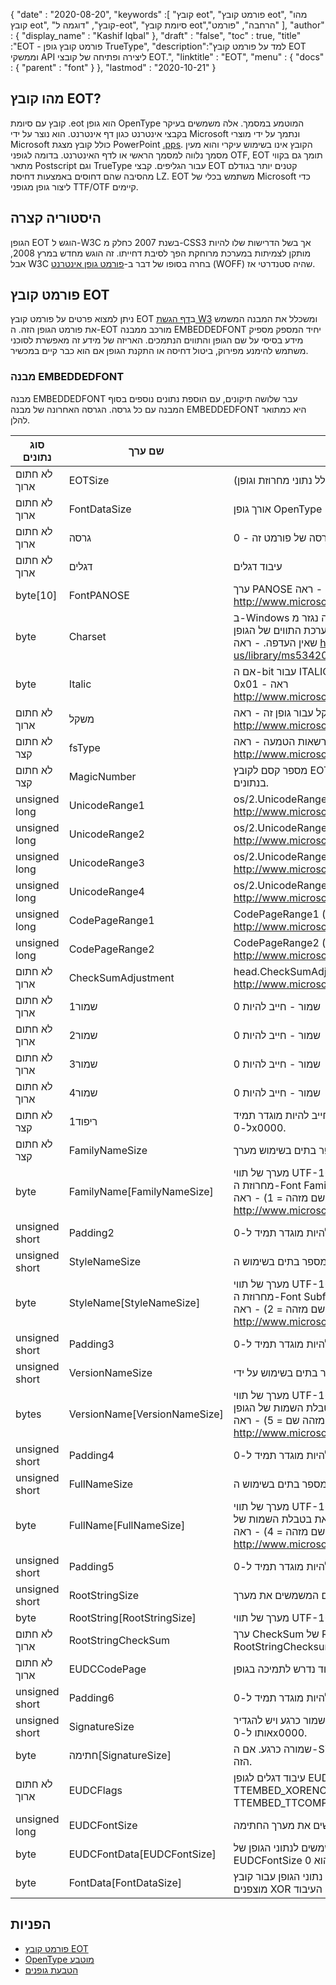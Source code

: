 {
  "date" : "2020-08-20",
  "keywords" :[ "קובץ eot", "פורמט קובץ eot", "מהו קובץ eot", "קובץ", "דוגמה ל-eot", "סיומת קובץ eot","הרחבה", "פורמט" ],
  "author" : {
    "display_name" : "Kashif Iqbal"
},
  "draft" : "false",
  "toc" : true,
  "title" :"EOT - פורמט קובץ גופן TrueType",
  "description":"למד על פורמט קובץ EOT וממשקי API ליצירה ופתיחה של קובצי EOT.",
  "linktitle" : "EOT",
  "menu" : {
    "docs" : {
      "parent" : "font"
}
},
  "lastmod" : "2020-10-21"
}

## מהו קובץ EOT?

קובץ עם סיומת .eot הוא גופן OpenType המוטמע במסמך. אלה משמשים בעיקר בקבצי אינטרנט כגון דף אינטרנט. הוא נוצר על ידי Microsoft ונתמך על ידי מוצרי Microsoft כולל קובץ מצגת PowerPoint [.pps](/he/presentation/pps). הקובץ אינו בשימוש עיקרי והוא מעין מסמך נלווה למסמך הראשי או לדף האינטרנט. בדומה לגופני OTF, EOT תומך גם בקווי מתאר Postscript וגם TrueType עבור הגליפים. קבצי EOT קטנים יותר בגודלם מהסיבה שהם דחוסים באמצעות דחיסת LZ. EOT משתמש בכלי של Microsoft כדי ליצור גופן מגופני TTF/OTF קיימים.

## היסטוריה קצרה

הגופן EOT הוגש ל-W3C בשנת 2007 כחלק מ-CSS3 אך בשל הדרישות שלו להיות מותקן לצמיתות במערכת מרוחקת הפך לסיבת דחייתו. זה הוגש מחדש במרץ 2008, אבל W3C בחרה בסופו של דבר ב-[פורמט גופן אינטרנט](/he/font/woff/) (WOFF) שהיה סטנדרטי אז.

## פורמט קובץ EOT

ניתן למצוא פרטים על פורמט קובץ EOT ב[דף הגשת W3](https://www.w3.org/Submission/EOT/#FileFormat) ומשכלל את המבנה המשמש את פורמט הגופן הזה. ה-EOT מורכב ממבנה EMBEDDEDFONT יחיד המספק מספיק מידע בסיסי על שם הגופן והתווים הנתמכים. האריזה של מידע זה מאפשרת לסוכני משתמש להימנע מפירוק, ביטול דחיסה או התקנת הגופן אם הוא כבר קיים במכשיר.

### מבנה EMBEDDEDFONT
מבנה EMBEDDEDFONT עבר שלושה תיקונים, עם הוספת נתונים נוספים בסוף המבנה עם כל גרסה. הגרסה האחרונה של מבנה EMBEDDEDFONT היא כמתואר להלן.

|סוג נתונים|שם ערך|תיאור|
---|---|---|
|לא חתום ארוך|EOTSize|אורך מבנה כולל בבתים (כולל נתוני מחרוזת וגופן)|
|לא חתום ארוך|FontDataSize|אורך גופן OpenType (FontData) בבתים|
|לא חתום ארוך|גרסה|מספר גרסה של פורמט זה - 0x00020002|
|לא חתום ארוך|דגלים|עיבוד דגלים|
|byte[10]|FontPANOSE|ערך PANOSE עבור גופן זה - ראה http://www.microsoft.com/typography/otspec/os2.htm#pan|
|byte|Charset|ב-Windows זה נגזר מ-TEXTMETRIC.tmCharSet. ערך זה מציין את ערכת התווים של הגופן. DEFAULT_CHARSET (0x01) מציין שאין העדפה. - ראה http://msdn2.microsoft.com/en-us/library/ms534202.aspx|
|byte|Italic|אם ה-bit עבור ITALIC מוגדר ב-OS/2.fsSelection, הערך יהיה 0x01 - ראה http://www.microsoft.com/typography/otspec/os2.htm#fss|
|לא חתום ארוך|משקל|ערך המשקל עבור גופן זה - ראה http://www.microsoft.com/typography/otspec/os2.htm#wtc|
|לא חתום קצר|fsType|דגלי סוג המספקים מידע על הרשאות הטמעה - ראה http://www.microsoft.com/typography/otspec/os2.htm#fst|
|לא חתום קצר|MagicNumber|מספר קסם לקובץ EOT - 0x504C. משמש לבדיקת שחיתות בנתונים.|
|unsigned long|UnicodeRange1|os/2.UnicodeRange1 (סיביות 0-31) - ראה http://www.microsoft.com/typography/otspec/os2.htm#ur|
|unsigned long|UnicodeRange2|os/2.UnicodeRange2 (סיביות 32-63) - ראה http://www.microsoft.com/typography/otspec/os2.htm#ur|
|unsigned long|UnicodeRange3|os/2.UnicodeRange3 (סיביות 64-95) - ראה http://www.microsoft.com/typography/otspec/os2.htm#ur|
|unsigned long|UnicodeRange4|os/2.UnicodeRange4 (סיביות 96-127) - ראה http://www.microsoft.com/typography/otspec/os2.htm#ur|
|unsigned long|CodePageRange1|CodePageRange1 (סיביות 0-31) - ראה http://www.microsoft.com/typography/otspec/os2.htm#cpr|
|unsigned long|CodePageRange2|CodePageRange2 (סיביות 32-63) - ראה http://www.microsoft.com/typography/otspec/os2.htm#cpr|
|לא חתום ארוך|CheckSumAdjustment|head.CheckSumAdjustment - ראה http://www.microsoft.com/typography/otspec/head.htm|
|לא חתום ארוך|שמור1|שמור - חייב להיות 0|
|לא חתום ארוך|שמור2|שמור - חייב להיות 0|
|לא חתום ארוך|שמור3|שמור - חייב להיות 0|
|לא חתום ארוך|שמור4|שמור - חייב להיות 0|
|לא חתום קצר|ריפוד1|ריפוד לשמירה על יישור ארוך. ערך ריפוד חייב להיות מוגדר תמיד ל-0x0000.|
|לא חתום קצר|FamilyNameSize|מספר בתים בשימוש מערך FamilyName|
|byte|FamilyName[FamilyNameSize]|מערך של תווי UTF-16 באורך של בתים FamilyNameSize. זוהי מחרוזת ה-Font Family בשפה האנגלית שנמצאת בטבלת השמות של הגופן (שם מזהה = 1) - ראה http://www.microsoft.com/typography/otspec/name.htm|
|unsigned short|Padding2|ערך ריפוד חייב להיות מוגדר תמיד ל-0x0000.|
|unsigned short|StyleNameSize|מספר בתים בשימוש ה- StyleName|
|byte|StyleName[StyleNameSize]|מערך של תווי UTF-16 באורך של בתים StyleNameSize. זוהי מחרוזת ה-Font Subfamily בשפה האנגלית שנמצאת בטבלת השמות של הגופן (שם מזהה = 2) - ראה http://www.microsoft.com/typography/otspec/name.htm|
|unsigned short|Padding3|ערך ריפוד חייב להיות מוגדר תמיד ל-0x0000.|
|unsigned short|VersionNameSize|מספר בתים בשימוש על ידי VersionName|
|bytes|VersionName[VersionNameSize]|מערך של תווי UTF-16 באורך של Bytes VersionNameSize. זוהי מחרוזת הגרסה בשפה האנגלית שנמצאת בטבלת השמות של הגופן (מזהה שם = 5) - ראה http://www.microsoft.com/typography/otspec/name.htm|
|unsigned short|Padding4|ערך ריפוד חייב להיות מוגדר תמיד ל-0x0000.|
|unsigned short|FullNameSize|מספר בתים בשימוש ה-FullName|
|byte|FullName[FullNameSize]|מערך של תווי UTF-16 באורך של Bytes FullNameSize. זוהי מחרוזת השם המלא בשפה האנגלית שנמצאת בטבלת השמות של הגופן (שם מזהה = 4) - ראה http://www.microsoft.com/typography/otspec/name.htm|
|unsigned short|Padding5|ערך ריפוד חייב להיות מוגדר תמיד ל-0x0000.|
|unsigned short|RootStringSize|מספר בתים המשמשים את מערך RootString|
|byte|RootString[RootStringSize]|מערך של תווי UTF-16 באורך של בתים RootStringSize.|
|לא חתום ארוך|RootStringCheckSum|ערך CheckSum של RootString. ראה את האלגוריתם לעיבוד RootStringChecksum למטה.|
|לא חתום ארוך|EUDCCodePage|ערך דף קוד נדרש לתמיכה בגופן EUDC.|
|unsigned short|Padding6|ערך ריפוד חייב להיות מוגדר תמיד ל-0x0000.|
|unsigned short|SignatureSize|מספר בתים המשמשים את מערך החתימה. שמור כרגע ויש להגדיר אותו ל-0x0000.|
|byte|חתימה[SignatureSize]|שמורה כרגע. אם ה-SignatureSize הוא 0x0000, אין אורך למערך הזה.|
|לא חתום ארוך|EUDCFlags|עיבוד דגלים לגופן EUDC. ערכים טיפוסיים עשויים להיות TTEMBED_XORENCRYPTDATA ו-TTEMBED_TTCOMPRESSED.|
|unsigned long|EUDCFontSize|מספר בתים המשמשים את מערך החתימה.|
|byte|EUDCFontData[EUDCFontSize]|מספר בתים המשמשים לנתוני הגופן של EUDC. אם ה-EUDCFontSize הוא 0x00000000, אין אורך למערך הזה.|
|byte|FontData[FontDataSize]|נתוני הגופן עבור קובץ EOT זה. הנתונים עשויים להיות דחוסים או מוצפנים XOR כפי שמצוין בדגלי העיבוד.|

## הפניות

* [פורמט קובץ EOT](https://www.w3.org/Submission/EOT/)
* [OpenType מוטבע](https://en.wikipedia.org/wiki/Embedded_OpenType)
* [הטבעת גופנים](https://en.wikipedia.org/wiki/Font_embedding)

